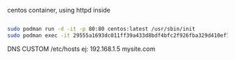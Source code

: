 
centos container, using httpd inside

```bash

sudo podman run -d -it -p 80:80 centos:latest /usr/sbin/init
sudo podman exec -it 29555a1693dc011ff39a433d8bdf4bfc2f926fba329d410ef7f71e866fe038f9 /bin/bash

```


DNS CUSTOM
/etc/hosts
ej: 192.168.1.5 mysite.com
